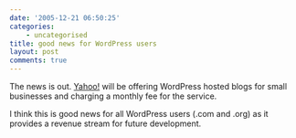 ```yaml
---
date: '2005-12-21 06:50:25'
categories:
    - uncategorised
title: good news for WordPress users
layout: post
comments: true
---
```


The news is out.
[Yahoo!](http://smallbusiness.yahoo.com/webhosting/problogs.php?p=BALLOON)
will be offering WordPress hosted blogs for small businesses and
charging a monthly fee for the service.

I think this is good news for all WordPress users (.com and .org) as it
provides a revenue stream for future development.
